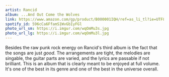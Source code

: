```yaml
---
artist: Rancid
album: ...And Out Come the Wolves
link: https://www.amazon.com/gp/product/B000001IQH/ref=as_li_tl?ie=UTF8&camp=1789&creative=390957&creativeASIN=B000001IQH&linkCode=as2&tag=besalbintheun-20&linkId=JU5NSW55HEMEZ4ZM
spotify_id: 596cCa6FfamS1WvGbIyFGl
photo_url_sm: https://i.imgur.com/wqOmMu3s.jpg
photo_url_lg: https://i.imgur.com/wqOmMu3l.jpg
---
```

Besides the raw punk rock energy on Rancid's third album is the fact that the songs are just _good_. The arrangements are tight, the melodies are singable, the guitar parts are varied, and the lyrics are passable if not brilliant. This is an album that is clearly meant to be enjoyed at full volume. It's one of the best in its genre and one of the best in the universe overall.